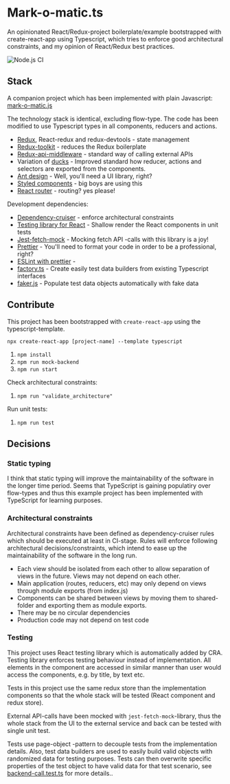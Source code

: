 # Mark-o-matic.ts

An opinionated React/Redux-project boilerplate/example bootstrapped with create-react-app using Typescript, which tries 
to enforce good architectural constraints, and my opinion of React/Redux best practices.

![Node.js CI](https://github.com/markoandersson/mark-o-matic.ts/workflows/Node.js%20CI/badge.svg?branch=master)

## Stack

A companion project which has been implemented with plain Javascript: [mark-o-matic.js](https://github.com/markoandersson/mark-o-matic.js)

The technology stack is identical, excluding flow-type. The code has been modified to use Typescript types in all components, reducers and actions.

- [Redux](https://redux.js.org/), React-redux and redux-devtools - state management
- [Redux-toolkit](https://github.com/reduxjs/redux-toolkit) - reduces the Redux boilerplate
- [Redux-api-middleware](https://github.com/agraboso/redux-api-middleware) - standard way of calling external APIs
- Variation of [ducks](https://github.com/erikras/ducks-modular-redux) - Improved standard how reducer, actions and selectors are exported from the components.
- [Ant design](https://ant.design/) - Well, you'll need a UI library, right?
- [Styled components](https://www.styled-components.com/) - big boys are using this
- [React router](https://github.com/ReactTraining/react-router) - routing? yes please!

Development dependencies:
- [Dependency-cruiser](https://github.com/sverweij/dependency-cruiser) - enforce architectural constraints
- [Testing library for React](https://testing-library.com/) - Shallow render the React components in unit tests
- [Jest-fetch-mock](https://github.com/jefflau/jest-fetch-mock) - Mocking fetch API -calls with this library is a joy!
- [Prettier](https://prettier.io/) - You'll need to format your code in order to be a professional, right?
- [ESLint with prettier](https://prettier.io/docs/en/integrating-with-linters.html) - 
- [factory.ts](https://github.com/willryan/factory.ts) - Create easily test data builders from existing Typescript interfaces
- [faker.js](https://github.com/marak/Faker.js/) - Populate test data objects automatically with fake data 

## Contribute

This project has been bootstrapped with `create-react-app` using the typescript-template.

`npx create-react-app [project-name] --template typescript`

1. `npm install`
1. `npm run mock-backend`
1. `npm run start`

Check architectural constraints:

1. `npm run "validate_architecture"`

Run unit tests:

1. `npm run test`

## Decisions

### Static typing

I think that static typing will improve the maintainability of the software in the longer time period. Seems that TypeScript is gaining populatiry over flow-types and thus this 
example project has been implemented with TypeScript for learning purposes.  

### Architectural constraints

Architectural constraints have been defined as dependency-cruiser rules which should be executed at least in CI-stage. Rules will enforce following architectural decisions/constraints, which 
intend to ease up the maintainability of the software in the long run.

- Each view should be isolated from each other to allow separation of views in the future. Views may not depend on each other.
- Main application (routes, reducers, etc) may only depend on views through module exports (from index.js)
- Components can be shared between views by moving them to shared-folder and exporting them as module exports.
- There may be no circular dependencies
- Production code may not depend on test code

### Testing

This project uses React testing library which is automatically added by CRA. Testing library enforces testing behaviour instead of implementation.
All elements in the component are accessed in similar manner than user would access the components, e.g. by title, by text etc.

Tests in this project use the same redux store than the implementation components so that the whole stack will be tested (React component and redux store).

External API-calls have been mocked with `jest-fetch-mock`-library, thus the whole stack from the UI to the external service and back can be tested with single unit test.

Tests use page-object -pattern to decouple tests from the implementation details. Also, test data builders are used to easily build valid objects with randomized data for testing purposes. 
Tests can then overwrite specific properties of the test object to have valid data for that test scenario, see [backend-call.test.ts](src/views/backend-call/backend-call.test.tsx) for more details..